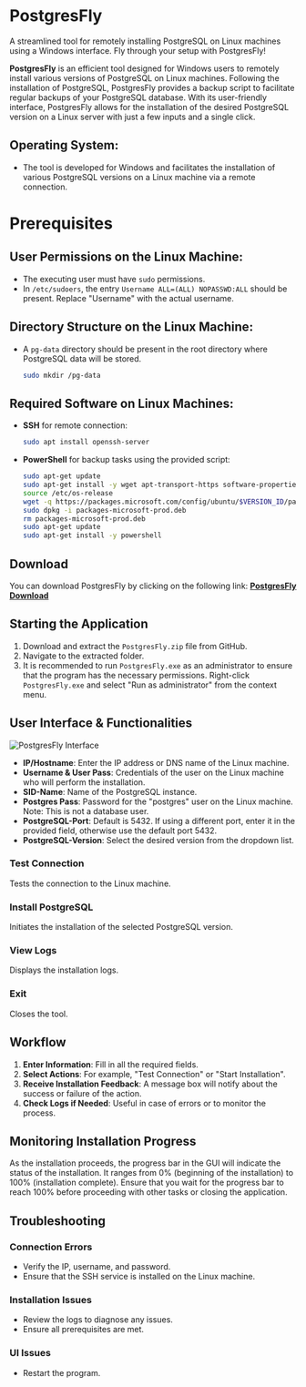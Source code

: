 # PostgresFly
A streamlined tool for remotely installing PostgreSQL on Linux machines using a Windows interface. Fly through your setup with PostgresFly!

**PostgresFly** is an efficient tool designed for Windows users to remotely install various versions of PostgreSQL on Linux machines. Following the installation of PostgreSQL, PostgresFly provides a backup script to facilitate regular backups of your PostgreSQL database. With its user-friendly interface, PostgresFly allows for the installation of the desired PostgreSQL version on a Linux server with just a few inputs and a single click.

## Operating System:
- The tool is developed for Windows and facilitates the installation of various PostgreSQL versions on a Linux machine via a remote connection.

# Prerequisites

## User Permissions on the Linux Machine:
- The executing user must have `sudo` permissions.
- In `/etc/sudoers`, the entry `Username ALL=(ALL) NOPASSWD:ALL` should be present. Replace "Username" with the actual username.

## Directory Structure on the Linux Machine:
- A `pg-data` directory should be present in the root directory where PostgreSQL data will be stored.
  ```bash
  sudo mkdir /pg-data

## Required Software on Linux Machines:
- **SSH** for remote connection:
  ```bash
  sudo apt install openssh-server

- **PowerShell** for backup tasks using the provided script:
  ```bash
  sudo apt-get update
  sudo apt-get install -y wget apt-transport-https software-properties-common
  source /etc/os-release
  wget -q https://packages.microsoft.com/config/ubuntu/$VERSION_ID/packages-microsoft-prod.deb
  sudo dpkg -i packages-microsoft-prod.deb
  rm packages-microsoft-prod.deb
  sudo apt-get update
  sudo apt-get install -y powershell

## Download

You can download PostgresFly by clicking on the following link:
[**PostgresFly Download**](https://drive.google.com/file/d/1GMMbYRwVmDJ-rB0PosJRTzRswls2xR9o/view?usp=drive_link)

## Starting the Application

1. Download and extract the `PostgresFly.zip` file from GitHub.
2. Navigate to the extracted folder.
3. It is recommended to run `PostgresFly.exe` as an administrator to ensure that the program has the necessary permissions. Right-click `PostgresFly.exe` and select "Run as administrator" from the context menu.


## User Interface & Functionalities

![PostgresFly Interface](PostgresFly.png)

- **IP/Hostname**: Enter the IP address or DNS name of the Linux machine.
- **Username & User Pass**: Credentials of the user on the Linux machine who will perform the installation.
- **SID-Name**: Name of the PostgreSQL instance.
- **Postgres Pass**: Password for the "postgres" user on the Linux machine. Note: This is not a database user.
- **PostgreSQL-Port**: Default is 5432. If using a different port, enter it in the provided field, otherwise use the default port 5432.
- **PostgreSQL-Version**: Select the desired version from the dropdown list.

### Test Connection
Tests the connection to the Linux machine.

### Install PostgreSQL
Initiates the installation of the selected PostgreSQL version.

### View Logs
Displays the installation logs.

### Exit
Closes the tool.

## Workflow

1. **Enter Information**: Fill in all the required fields.
2. **Select Actions**: For example, "Test Connection" or "Start Installation".
3. **Receive Installation Feedback**: A message box will notify about the success or failure of the action.
4. **Check Logs if Needed**: Useful in case of errors or to monitor the process.

## Monitoring Installation Progress

As the installation proceeds, the progress bar in the GUI will indicate the status of the installation. It ranges from 0% (beginning of the installation) to 100% (installation complete). Ensure that you wait for the progress bar to reach 100% before proceeding with other tasks or closing the application.
   
## Troubleshooting

### Connection Errors
- Verify the IP, username, and password.
- Ensure that the SSH service is installed on the Linux machine.

### Installation Issues
- Review the logs to diagnose any issues.
- Ensure all prerequisites are met.

### UI Issues
- Restart the program.

